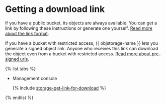 # Getting a download link

If you have a public bucket, its objects are always available. You can get a link by following these instructions or generate one yourself. [Read more about the link format](../../concepts/object.md#object-url).

If you have a bucket with restricted access, {{ objstorage-name }} lets you generate a signed object link. Anyone who receives this link can download the object even from a bucket with restricted access. [Read more about pre-signed urls](../../concepts/pre-signed-urls.md).

{% list tabs %}

- Management console

  {% include [storage-get-link-for-download](../../_includes_service/storage-get-link-for-download.md) %}

{% endlist %}

